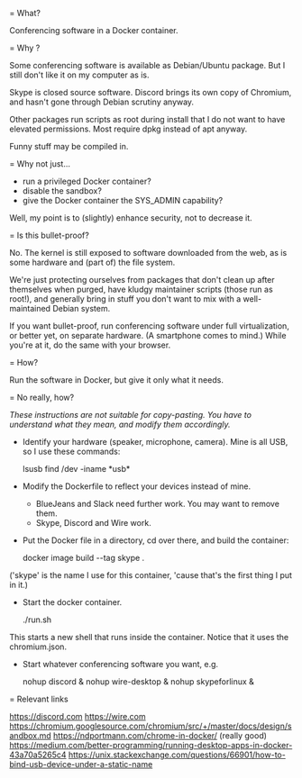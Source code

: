 = What?

Conferencing software in a Docker container.

= Why ?

Some conferencing software is available as Debian/Ubuntu package.
But I still don't like it on my computer as is.

Skype is closed source software.
Discord brings its own copy of Chromium, and hasn't gone through Debian scrutiny anyway.

Other packages run scripts as root during install that I do not want to have elevated permissions.
Most require dpkg instead of apt anyway.

Funny stuff may be compiled in.

= Why not just...

* run a privileged Docker container?
* disable the sandbox?
* give the Docker container the SYS_ADMIN capability?

Well, my point is to (slightly) enhance security, not to decrease it.

= Is this bullet-proof?

No. The kernel is still exposed to software downloaded from the web, as is some hardware and (part of) the file system.

We're just protecting ourselves from packages that don't clean up after themselves when purged, have kludgy maintainer scripts (those run as root!), and generally bring in stuff you don't want to mix with a well-maintained Debian system.

If you want bullet-proof, run conferencing software under full virtualization, or better yet, on separate hardware.
(A smartphone comes to mind.) While you're at it, do the same with your browser.

= How?

Run the software in Docker, but give it only what it needs.

= No really, how?

_These instructions are not suitable for copy-pasting._
_You have to understand what they mean, and modify them accordingly._

* Identify your hardware (speaker, microphone, camera). Mine is all USB, so I use these commands:

  lsusb
  find /dev -iname \*usb\*

* Modify the Dockerfile to reflect your devices instead of mine.
  * BlueJeans and Slack need further work. You may want to remove them.
  * Skype, Discord and Wire work.

* Put the Docker file in a directory, cd over there, and build the container:

  docker image build --tag skype .
  
('skype' is the name I use for this container, 'cause that's the first thing I put in it.)

* Start the docker container.

    ./run.sh
	
This starts a new shell that runs inside the container.
Notice that it uses the chromium.json.
	
* Start whatever conferencing software you want, e.g.

    nohup discord &
	nohup wire-desktop &
	nohup skypeforlinux &


= Relevant links

https://discord.com
https://wire.com
https://chromium.googlesource.com/chromium/src/+/master/docs/design/sandbox.md
https://ndportmann.com/chrome-in-docker/ (really good)
https://medium.com/better-programming/running-desktop-apps-in-docker-43a70a5265c4
https://unix.stackexchange.com/questions/66901/how-to-bind-usb-device-under-a-static-name
